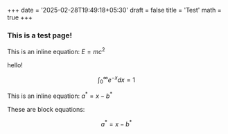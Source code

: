 +++
date = '2025-02-28T19:49:18+05:30'
draft = false
title = 'Test'
math = true
+++


### This is a test page!
This is an inline equation: $E = mc^2$

hello!

$$
\int_0^\infty e^{-x} dx = 1
$$

This is an inline equation: $a^* = x - b^*$

These are block equations:

$$
a^* = x - b^*
$$
